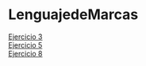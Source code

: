 # LenguajedeMarcas
<html>
<body>
<a href ="Ejercicio1/Ej4.html">Ejercicio 3</a><br>
<a href ="Ejercicio5/Bordes cajas.html">Ejercicio 5</a><br>  
<a href ="Ejercicio 8/libro.html">Ejercicio 8</a> 
</body>
</html>
